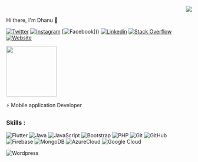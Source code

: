 
<div align="right">

![](https://visitor-badge.glitch.me/badge?page_id=Danushan99.Kobigan1223)

</div>
 Hi there, I'm Dhanu 👋

[![Twitter](https://img.shields.io/badge/-Twitter-222222?style=flat-square&logo=twitter&logoColor=white&link=https://twitter.com/dhanuthasan)](https://twitter.com/dhanuthasan)
[![Instagram](https://img.shields.io/badge/Instagram-222222?&style=flat-square&logo=instagram&logoColor=white&link=https://www.instagram.com/dhanu_thazan/?hl=en)](https://www.instagram.com/danu_thazan/?hl=en)
[![Facebook](https://img.shields.io/badge/Facebook-222222?&style=flat-square&logo=facebook&logoColor=white&link=https:)]()
[![Linkedin](https://img.shields.io/badge/-LinkedIn-222222?style=flat-square&logo=Linkedin&logoColor=white&link=https://www.linkedin.com/in/danushan-ravendran-337049204/)](https://www.linkedin.com/in/danushan-ravendran-337049204/)
[![Stack Overflow](https://img.shields.io/badge/-Stack%20Overflow-222222?style=flat-square&logo=stack-overflow&logoColor=white&link=https://stackoverflow.com/users/14372248/dhanu)](https://stackoverflow.com/users/14372248/dhanu)
[![Website](https://img.shields.io/badge/WebSite-222222?&style=flat-square&logo=google-chrome&logoColor=white&link=http:/)](http:www.danushan.me/)


  
  <img height="137px" src="https://github-readme-stats.vercel.app/api/top-langs/?username=Danushan99&hide=html&hide_title=true&hide_border=true&layout=compact&langs_count=6&exclude_repo=comp426,Redventures-Movie-Quotes&theme=react&" /></a>


⚡ Mobile application Developer <br/>


### Skills : <br/>
![Flutter](https://img.shields.io/badge/-Flutter-02569B?style=flat-square&logo=flutter)
![Java](https://img.shields.io/badge/-Java-red?style=flat-square&logo=java)
![JavaScript](https://img.shields.io/badge/-JavaScript-black?style=flat-square&logo=javascript)
![Bootstrap](https://img.shields.io/badge/-Bootstrap-563D7C?style=flat-square&logo=bootstrap)
![PHP](https://img.shields.io/badge/PHP-black?style=flat-square&logo=php)
![Git](https://img.shields.io/badge/-Git-black?style=flat-square&logo=git)
![GitHub](https://img.shields.io/badge/-GitHub-181717?style=flat-square&logo=github)
![Firebase](https://img.shields.io/badge/Firebase-007ACC?style=flat-square&logo=firebase)
![MongoDB](https://img.shields.io/badge/-MongoDB-black?style=flat-square&logo=mongodb)
![AzureCloud](https://img.shields.io/badge/Microsoft%20Azure-02569B?style=flat-square&logo=microsoft-azure)
![Google Cloud](https://img.shields.io/badge/Google%20Cloud-black?style=flat-square&logo=google-cloud)
<!-- ![HTML5](https://img.shields.io/badge/-HTML5-E34F26?style=flat-square&logo=html5&logoColor=white)
![CSS3](https://img.shields.io/badge/-CSS3-1572B6?style=flat-square&logo=css3)
<!-- ![TypeScript](https://img.shields.io/badge/-TypeScript-007ACC?style=flat-square&logo=typescript) -->
<!-- ![Angular](https://img.shields.io/badge/-Angular-DD0031?style=flat-square&logo=angular) -->
<!-- ![React](https://img.shields.io/badge/-React.js-2088FF?style=flat-square&logo=react)
![Nodejs](https://img.shields.io/badge/-Nodejs-black?style=flat-square&logo=Node.js) -->
<!-- ![Laravel](https://img.shields.io/badge/Laravel-black?style=flat-square&logo=laravel) -->
![Wordpress](https://img.shields.io/badge/Wordpress-1572B6?style=flat-square&logo=wordpress)
<!-- ![Github Actions](http://img.shields.io/badge/-Github%20Actions-2088FF?style=flat-square&logo=github-actions&logoColor=ffffff) -->
<!-- ![Docker](https://img.shields.io/badge/-Docker-black?style=flat-square&logo=docker) -->

<!-- ![Heroku](https://img.shields.io/badge/-Heroku-430098?style=flat-square&logo=heroku) -->
